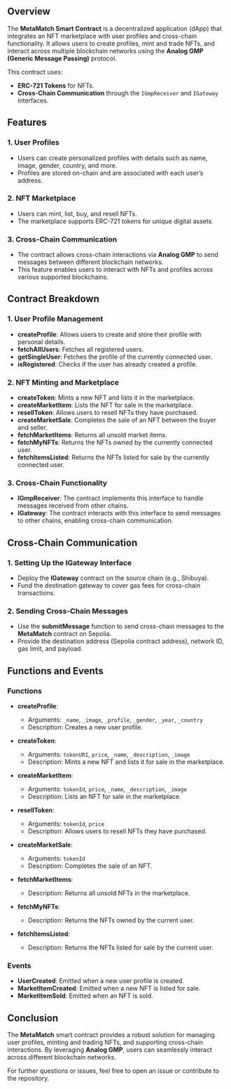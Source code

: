 ## Overview

The **MetaMatch Smart Contract** is a decentralized application (dApp) that integrates an NFT marketplace with user profiles and cross-chain functionality. It allows users to create profiles, mint and trade NFTs, and interact across multiple blockchain networks using the **Analog GMP (Generic Message Passing)** protocol.

This contract uses:
- **ERC-721 Tokens** for NFTs.
- **Cross-Chain Communication** through the `IGmpReceiver` and `IGateway` interfaces.


## Features

### 1. **User Profiles**
- Users can create personalized profiles with details such as name, image, gender, country, and more.
- Profiles are stored on-chain and are associated with each user’s address.

### 2. **NFT Marketplace**
- Users can mint, list, buy, and resell NFTs.
- The marketplace supports ERC-721 tokens for unique digital assets.

### 3. **Cross-Chain Communication**
- The contract allows cross-chain interactions via **Analog GMP** to send messages between different blockchain networks.
- This feature enables users to interact with NFTs and profiles across various supported blockchains.

## Contract Breakdown

### 1. **User Profile Management**
- **createProfile**: Allows users to create and store their profile with personal details.
- **fetchAllUsers**: Fetches all registered users.
- **getSingleUser**: Fetches the profile of the currently connected user.
- **isRegistered**: Checks if the user has already created a profile.

### 2. **NFT Minting and Marketplace**
- **createToken**: Mints a new NFT and lists it in the marketplace.
- **createMarketItem**: Lists the NFT for sale in the marketplace.
- **resellToken**: Allows users to resell NFTs they have purchased.
- **createMarketSale**: Completes the sale of an NFT between the buyer and seller.
- **fetchMarketItems**: Returns all unsold market items.
- **fetchMyNFTs**: Returns the NFTs owned by the currently connected user.
- **fetchItemsListed**: Returns the NFTs listed for sale by the currently connected user.

### 3. **Cross-Chain Functionality**
- **IGmpReceiver**: The contract implements this interface to handle messages received from other chains.
- **IGateway**: The contract interacts with this interface to send messages to other chains, enabling cross-chain communication.


## Cross-Chain Communication

### 1. **Setting Up the IGateway Interface**
- Deploy the **IGateway** contract on the source chain (e.g., Shibuya).
- Fund the destination gateway to cover gas fees for cross-chain transactions.

### 2. **Sending Cross-Chain Messages**
- Use the **submitMessage** function to send cross-chain messages to the **MetaMatch** contract on Sepolia.
- Provide the destination address (Sepolia contract address), network ID, gas limit, and payload.


## Functions and Events

### Functions

- **createProfile**: 
    - Arguments: `_name`, `_image`, `_profile`, `_gender`, `_year`, `_country`
    - Description: Creates a new user profile.
  
- **createToken**: 
    - Arguments: `tokenURI`, `price`, `_name`, `_description`, `_image`
    - Description: Mints a new NFT and lists it for sale in the marketplace.
  
- **createMarketItem**: 
    - Arguments: `tokenId`, `price`, `_name`, `_description`, `_image`
    - Description: Lists an NFT for sale in the marketplace.
  
- **resellToken**: 
    - Arguments: `tokenId`, `price`
    - Description: Allows users to resell NFTs they have purchased.
  
- **createMarketSale**: 
    - Arguments: `tokenId`
    - Description: Completes the sale of an NFT.

- **fetchMarketItems**: 
    - Description: Returns all unsold NFTs in the marketplace.
  
- **fetchMyNFTs**: 
    - Description: Returns the NFTs owned by the current user.

- **fetchItemsListed**: 
    - Description: Returns the NFTs listed for sale by the current user.

### Events

- **UserCreated**: Emitted when a new user profile is created.
- **MarketItemCreated**: Emitted when a new NFT is listed for sale.
- **MarketItemSold**: Emitted when an NFT is sold.


## Conclusion

The **MetaMatch** smart contract provides a robust solution for managing user profiles, minting and trading NFTs, and supporting cross-chain interactions. By leveraging **Analog GMP**, users can seamlessly interact across different blockchain networks.

For further questions or issues, feel free to open an issue or contribute to the repository.

